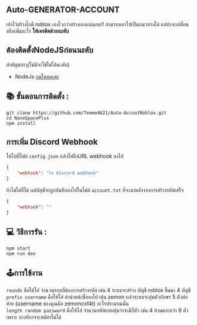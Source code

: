 ## Auto-GENERATOR-ACCOUNT

เอ้าไว้สร้างไอดี roblox เองไวกว่าสร้างเองเเน่นอน!! สามารถเอาไปเป็นเเนวทางได้
เเต่ถ้าจะเปลี่ยนหรือเพิ่มอะไร **ให้เครดิตด้วยนะคับ**

## ต้องติดตั้งNodeJSก่อนนะคับ
สำคัญมากๆ(ไม่มีจะใช้ไม่ได้นะคับ)

* NodeJs [กดโหลดเลย](https://nodejs.org/en/)

## 📚 ขั้นตอนการติดตั้ง :

``` node
git clone https://github.com/Teemo4621/Auto-AccoutRoblox.git
cd NanoSpacePlus
npm install
```

## การเพิ่ม Discord Webhook
ให้ไปที่ไฟล์ `config.json` เเล้วใส่ลิ้งURL webhook ลงไป
```json
{
    "webhook": "ใส่ discord webhook"
}
```
ถ้าไม่ใส่ก็ได้ เเต่บัญชีจะถูกบันทึกลงไปในไฟล์ `account.txt` ที่จะมาหลังจากการสร้างรหัสเสร็จ
```json
{
    "webhook": ""
}
```

## 💻 วิธีการรัน :

```
npm start
npm run dev
```

## 🕹การใช้งาน
`rounds` คือให้ใส่ จำนวนรอบที่ต้องการสร้างรหัส เช่น 4 ระบบจะสร้าง บัญชี roblox ขึ้นมา 4 บัญชี <br />
`prefix username` คือให้ใส่ คำนำหน้าชื่อลงไป เช่น zemon เเล้วระบบจะสุ่มตัวอักษร 5 ตัวต่อท้าย (username ของคุณคือ zemoncxf4t) อะไรประมาณนั้น <br />
`length random password` คือให้ใส่ จำนวนรหัสเเบบสุ่มว่าจะมีกี่ตัว เช่น 4 ห้ามมากกว่า 9 ตัวเพราะ บางทีอาจจะสมัครไม่ได้ <br />
